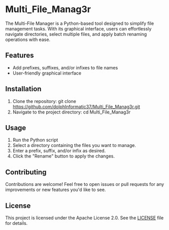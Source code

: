 # Multi_File_Manag3r
The Multi-File Manager is a Python-based tool designed to simplify file management tasks. With its graphical interface, users can effortlessly navigate directories, select multiple files, and apply batch renaming operations with ease.

## Features

- Add prefixes, suffixes, and/or infixes to file names
- User-friendly graphical interface

## Installation

1. Clone the repository:
git clone https://github.com/dolphInformatic37/Multi_File_Manag3r.git
2. Navigate to the project directory:
cd Multi_File_Manag3r

## Usage

1. Run the Python script
2. Select a directory containing the files you want to manage.
3. Enter a prefix, suffix, and/or infix as desired.
4. Click the "Rename" button to apply the changes.

## Contributing

Contributions are welcome! Feel free to open issues or pull requests for any improvements or new features you'd like to see.

## License

This project is licensed under the Apache License 2.0. See the [LICENSE](LICENSE) file for details.
